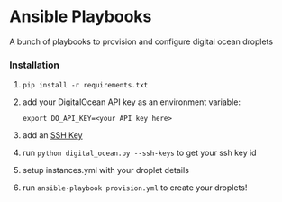 # Ansible Playbooks

A bunch of playbooks to provision and configure digital ocean droplets

### Installation

1. `pip install -r requirements.txt`

2. add your DigitalOcean API key as an environment variable:

    ```
    export DO_API_KEY=<your API key here>
    ```

3. add an [SSH Key](https://cloud.digitalocean.com/settings/security)

4. run `python digital_ocean.py --ssh-keys` to get your ssh key id

5. setup instances.yml with your droplet details

5. run `ansible-playbook provision.yml` to create your droplets!
